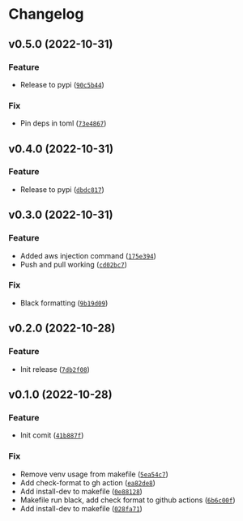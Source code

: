 # Changelog

<!--next-version-placeholder-->

## v0.5.0 (2022-10-31)
### Feature
* Release to pypi ([`90c5b44`](https://github.com/JesseMaitland/psenv/commit/90c5b442d5e3a3a961260ce134bbb3e241c4dfcd))

### Fix
* Pin deps in toml ([`73e4867`](https://github.com/JesseMaitland/psenv/commit/73e4867f6e8f98e3163c643aa4fe66273cf6f8ba))

## v0.4.0 (2022-10-31)
### Feature
* Release to pypi ([`dbdc817`](https://github.com/JesseMaitland/psenv/commit/dbdc817dc0a61136a571dda850c93397bd0b9f0c))

## v0.3.0 (2022-10-31)
### Feature
* Added aws injection command ([`175e394`](https://github.com/JesseMaitland/psenv/commit/175e394b8bac6e6b896c2f84e6338ec36bdd6d0d))
* Push and pull working ([`cd02bc7`](https://github.com/JesseMaitland/psenv/commit/cd02bc7b346e8e63b32bf9393cfd81596f98b03c))

### Fix
* Black formatting ([`9b19d09`](https://github.com/JesseMaitland/psenv/commit/9b19d090b9b50c4cfc6c9d8c6abda64f5a73c058))

## v0.2.0 (2022-10-28)
### Feature
* Init release ([`7db2f08`](https://github.com/JesseMaitland/psenv/commit/7db2f0898e8d6744fed47232a8fca4de55d0a345))

## v0.1.0 (2022-10-28)
### Feature
* Init comit ([`41b887f`](https://github.com/JesseMaitland/psenv/commit/41b887faa945d76d8bf2514e5b174f39ad6d3eaf))

### Fix
* Remove venv usage from makefile ([`5ea54c7`](https://github.com/JesseMaitland/psenv/commit/5ea54c70855c81690a1033b36e9e114d9ffd6df0))
* Add check-format to gh action ([`ea82de8`](https://github.com/JesseMaitland/psenv/commit/ea82de8bfe6afce171236fe1f17fdc3033f6aa75))
* Add install-dev to makefile ([`0e88128`](https://github.com/JesseMaitland/psenv/commit/0e88128ce02d5ef44a442bb9531bcd239572ec1b))
* Makefile run black, add check format to github actions ([`6b6c00f`](https://github.com/JesseMaitland/psenv/commit/6b6c00f12802a983ca67d29dcf965850ab556b57))
* Add install-dev to makefile ([`028fa71`](https://github.com/JesseMaitland/psenv/commit/028fa710a278b3ab63208a530fa3c90b62b8c931))
